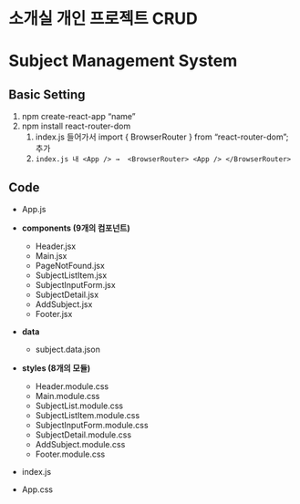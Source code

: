 # 소개실 개인 프로젝트 CRUD
# Subject Management System

## Basic Setting

1. npm create-react-app “name”
2. npm install react-router-dom 
    1. index.js 들어가서 import { BrowserRouter } from “react-router-dom”; 추가 
    2. ```index.js 내 <App /> →  <BrowserRouter> <App /> </BrowserRouter> ```

## Code

- App.js

- **components (9개의 컴포넌트)**
    - Header.jsx
    - Main.jsx
    - PageNotFound.jsx
    - SubjectListItem.jsx
    - SubjectInputForm.jsx
    - SubjectDetail.jsx
    - AddSubject.jsx
    - Footer.jsx
- **data**
    - subject.data.json

- **styles (8개의 모듈)**
    - Header.module.css
    - Main.module.css
    - SubjectList.module.css
    - SubjectListItem.module.css
    - SubjectInputForm.module.css
    - SubjectDetail.module.css
    - AddSubject.module.css
    - Footer.module.css

- index.js

- App.css
